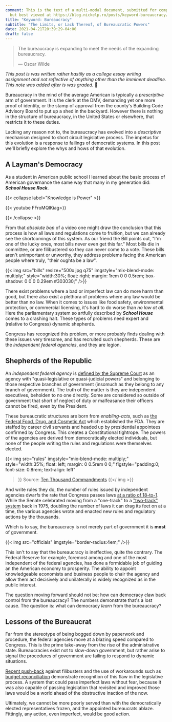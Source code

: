 ```yaml
---
comment: This is the text of a multi-modal document, submitted for completion
  but best viewed at https://blog.nickelp.ro/posts/keyword-bureaucracy/
title: "Keyword: Bureaucracy"
subtitle: "The Limits, or Lack Thereof, of Bureaucratic Powers"
date: 2021-04-21T20:39:29-04:00
draft: false
---
```


> The bureaucracy is expanding to meet the needs of the expanding bureaucracy.
>
> — Oscar Wilde

_This post is was written rather hastily as a college essay writing assignment
and not reflective of anything other than the imminent deadline. This note was
added after is was graded._ 🙂

Bureaucracy in the mind of the average American is typically a _prescriptive_
arm of government. It is the clerk at the DMV, demanding yet one more proof of
identity, or the stamp of approval from the county's Building Code Advisory
Board to put up a shed in the backyard. However there is nothing in the
structure of bureaucracy, in the United States or elsewhere, that restricts it
to these duties.

Lacking any reason not to, the bureaucracy has evolved into a _descriptive_
mechanism designed to short circuit legislative process. The impetus for this
evolution is a response to failings of democratic systems. In this post we'll
briefly explore the whys and hows of that evolution.


## A Layman's Democracy

As a student in American public school I learned about the basic process of
American governance the same way that many in my generation did: ***School House
Rock***.

{{< collapse label="Knowledge is Power" >}}

{{< youtube FFroMQlKiag>}}

{{< /collapse >}}

From that _absolute bop_ of a video one might draw the conclusion that this
process is how all laws and regulations come to fruition, but we can already
see the shortcomings of this system. As our friend the Bill points out, "I'm
one of the lucky ones, most bills never even get this far." Most bills die in
committee, or are filibustered so they can never come to a vote. These bills
aren't unimportant or unworthy, they address problems facing the American
people where truly, "their oughta be a law".

{{<
  img src="bills" resize="500x jpg q75" imgstyle="mix-blend-mode: multiply;"
  style="width:30%; float: right; margin: 1rem 0 0 0.5rem; box-shadow: 0 0 0 0.29em #303030;"
/>}}

There exist problems where a bad or imperfect law can do more harm than good,
but there also exist a plethora of problems where any law would be better than
no law. When it comes to issues like food safety, environmental protection, or
commercial licensing, it's hard to do worse than _no law at all_. Here the
parliamentary system so artfully described by ***School House*** comes to a
crashing halt. These types of problems need expert and (relative to Congress)
dynamic shepherds.

Congress has recognized this problem, or more probably finds dealing with these
issues very tiresome, and has recruited such shepherds. These are the
_independent federal agencies_, and they are legion.

## Shepherds of the Republic

An _independent federal agency_ is
[defined by the Supreme Court](https://supreme.justia.com/cases/federal/us/295/602/)
as an agency with "quasi-legislative or quasi-judicial powers" and belonging to
those respective branches of government (insomuch as they belong to any
branch of government). The truth of the matter is they are independent
executives, beholden to no one directly. Some are considered so outside of
government that short of neglect of duty or malfeasance their officers cannot
be fired, even by the President.

These bureaucratic structures are born from _enabling-acts_, such as [the
Federal Food, Drug, and Cosmetic Act](https://www.fda.gov/regulatory-information/laws-enforced-fda/federal-food-drug-and-cosmetic-act-fdc-act)
which established the FDA. They are staffed by career civil servants and headed
up by presidential appointees confirmed by Congress. This creates a
Constitutional tightrope. The powers of the agencies are derived from
democratically elected individuals, but none of the people writing the
rules and regulations were themselves elected.

{{<
  img src="rules" imgstyle="mix-blend-mode: multiply;"
  style="width:35%; float: left; margin: 0 0.5rem 0 0;"
  figstyle="padding:0; font-size: 0.8rem; text-align: left"
>}}
Source: [Ten Thousand Commandments](https://cei.org/studies/ten-thousand-commandments-2020/)
{{</ img >}}

And write rules they do, the number of rules issued by independent agencies
dwarfs the rate that Congress passes laws [at a ratio of 18-to-1](https://www.forbes.com/sites/waynecrews/2017/08/15/how-many-rules-and-regulations-do-federal-agencies-issue/?sh=6294ce471e64).
While the Senate celebrated moving from a "one-track" to a ["two-track" system](
https://www.theatlantic.com/politics/archive/2012/04/how-the-modern-faux-filibuster-came-to-be/255374/)
back in 1975, doubling the number of laws it can drag its feet on at a time,
the various agencies wrote and enacted new rules and regulatory
actions by the thousands.

Which is to say, the bureaucracy is not merely part of government it is
**most** of government.

{{< img src="officials" imgstyle="border-radius:4em;" />}}

This isn't to say that the bureaucracy is ineffective, quite the contrary. The
Federal Reserve for example, foremost among and one of the most independent of
the federal agencies, has done a formidable job of guiding an the American
economy to prosperity. The ability to appoint knowledgeable economists and
business people to chair the agency and allow them act decisively and
unilaterally is widely recognized as in the public interest.

The question moving forward should not be: how can democracy claw back control
from the bureaucracy? The numbers demonstrate that's a lost cause. The question
is: what can democracy _learn_ from the bureaucracy?

## Lessons of the Bureaucrat

Far from the stereotype of being bogged down by paperwork and procedure, the
federal agencies move at a blazing speed compared to Congress. This is the
prime take-away from the rise of the administrative state. Bureaucracies exist
not to slow-down government, but rather arise to signal the procedures of
government are failing to respond to dynamic situations.

[Recent push-back](https://www.nbcnews.com/politics/congress/joe-biden-says-senate-filibuster-being-abused-must-be-changed-n1262079)
against filibusters and the use of workarounds such as [budget
reconciliation](https://apnews.com/article/joe-biden-politics-blockades-coronavirus-pandemic-e465061d956aec299eebc4d59f92ebfa)
demonstrate recognition of this flaw in the legislative process. A system that
could pass imperfect laws without fear, because it was also capable of passing
legislation that revisited and improved those laws would be a world ahead of
the obstructive inaction of the now.

Ultimately, we cannot be more poorly served than with the democratically
elected representatives frozen, and the appointed bureaucrats ablaze.
Fittingly, any action, even imperfect, would be good action.
